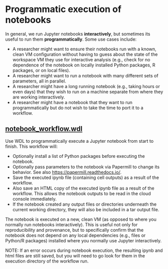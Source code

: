 # Programmatic execution of notebooks

In general, we run Jupyter notebooks **interactively**, but sometimes its useful to run them **programmatically**. Some use cases include:

* A researcher might want to ensure their notebooks run with a known, clean VM configuration without having to guess about the state of the workspace VM they use for interactive analysis (e.g., check for no dependence of the notebook on locally installed Python packages, R packages, or on local files).
* A researcher might want to run a notebook with many different sets of parameters, all in parallel.
* A researcher might have a long running notebook (e.g., taking hours or even days) that they wish to run on a machine separate from where they are working interactively.
* A researcher might have a notebook that they want to run programmatically but do not wish to take the time to port it to a workflow.

## [notebook_workflow.wdl](./notebook_workflow.wdl)

Use WDL to programmatically execute a Jupyter notebook from start to finish. This workflow will:
* Optionally install a list of Python packages before executing the notebook.
* Optionally pass parameters to the notebook via Papermill to change its behavior. See also https://papermill.readthedocs.io/.
* Save the executed ipynb file (containing cell outputs) as a result of the workflow.
* Also save an HTML copy of the executed ipynb file as a result of the workflow. This allows the notebook outputs to be read in the cloud console immediately.
* If the notebook created any output files or directories underneath the current working directory, they will also be included in a tar output file.

The notebook is executed on a new, clean VM (as opposed to where you normally run notebooks interactively).
This is useful not only for reproducibility and provenance, but to specifically confirm that the notebook
does not depend on any local dependencies (e.g., files or Python/R packages) installed where you normally
use Jupyter interactively.

NOTE: If an error occurs during notebook execution, the resulting ipynb and html files are still saved, but
you will need to go look for them in the execution directory of the workflow run.
